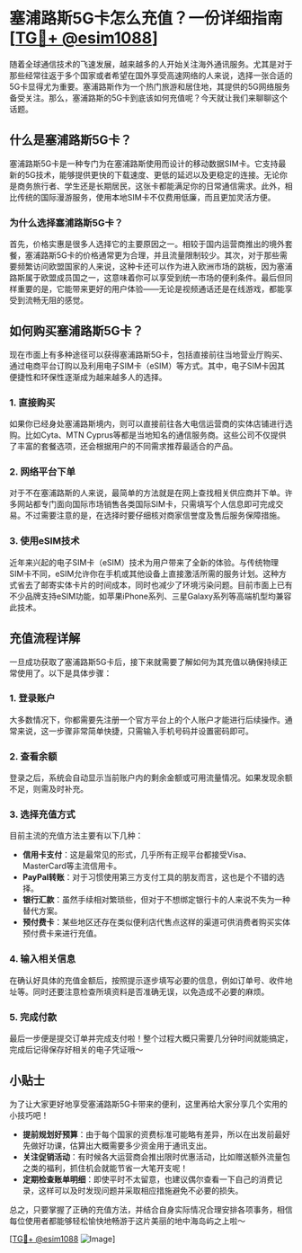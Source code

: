 # 塞浦路斯5G卡怎么充值？一份详细指南[[TG💪+ @esim1088](https://t.me/s/esim1088)]

随着全球通信技术的飞速发展，越来越多的人开始关注海外通讯服务。尤其是对于那些经常往返于多个国家或者希望在国外享受高速网络的人来说，选择一张合适的5G卡显得尤为重要。塞浦路斯作为一个热门旅游和居住地，其提供的5G网络服务备受关注。那么，塞浦路斯的5G卡到底该如何充值呢？今天就让我们来聊聊这个话题。

## 什么是塞浦路斯5G卡？

塞浦路斯5G卡是一种专门为在塞浦路斯使用而设计的移动数据SIM卡。它支持最新的5G技术，能够提供更快的下载速度、更低的延迟以及更稳定的连接。无论你是商务旅行者、学生还是长期居民，这张卡都能满足你的日常通信需求。此外，相比传统的国际漫游服务，使用本地SIM卡不仅费用低廉，而且更加灵活方便。

### 为什么选择塞浦路斯5G卡？

首先，价格实惠是很多人选择它的主要原因之一。相较于国内运营商推出的境外套餐，塞浦路斯5G卡的价格通常更为合理，并且流量限制较少。其次，对于那些需要频繁访问欧盟国家的人来说，这种卡还可以作为进入欧洲市场的跳板，因为塞浦路斯属于欧盟成员国之一，这意味着你可以享受到统一市场的便利条件。最后但同样重要的是，它能带来更好的用户体验——无论是视频通话还是在线游戏，都能享受到流畅无阻的感觉。

## 如何购买塞浦路斯5G卡？

现在市面上有多种途径可以获得塞浦路斯5G卡，包括直接前往当地营业厅购买、通过电商平台订购以及利用电子SIM卡（eSIM）等方式。其中，电子SIM卡因其便捷性和环保性逐渐成为越来越多人的选择。

### 1. 直接购买
如果你已经身处塞浦路斯境内，则可以直接前往各大电信运营商的实体店铺进行选购。比如Cyta、MTN Cyprus等都是当地知名的通信服务商。这些公司不仅提供了丰富的套餐选项，还会根据用户的不同需求推荐最适合的产品。

### 2. 网络平台下单
对于不在塞浦路斯的人来说，最简单的方法就是在网上查找相关供应商并下单。许多网站都专门面向国际市场销售各类国际SIM卡，只需填写个人信息即可完成交易。不过需要注意的是，在选择时要仔细核对商家信誉度及售后服务保障措施。

### 3. 使用eSIM技术
近年来兴起的电子SIM卡（eSIM）技术为用户带来了全新的体验。与传统物理SIM卡不同，eSIM允许你在手机或其他设备上直接激活所需的服务计划。这种方式省去了邮寄实体卡片的时间成本，同时也减少了环境污染问题。目前市面上已有不少品牌支持eSIM功能，如苹果iPhone系列、三星Galaxy系列等高端机型均兼容此技术。

## 充值流程详解

一旦成功获取了塞浦路斯5G卡后，接下来就需要了解如何为其充值以确保持续正常使用了。以下是具体步骤：

### 1. 登录账户
大多数情况下，你都需要先注册一个官方平台上的个人账户才能进行后续操作。通常来说，这一步骤非常简单快捷，只需输入手机号码并设置密码即可。

### 2. 查看余额
登录之后，系统会自动显示当前账户内的剩余金额或可用流量情况。如果发现余额不足，则需及时补充。

### 3. 选择充值方式
目前主流的充值方法主要有以下几种：
   - **信用卡支付**：这是最常见的形式，几乎所有正规平台都接受Visa、MasterCard等主流信用卡。
   - **PayPal转账**：对于习惯使用第三方支付工具的朋友而言，这也是个不错的选择。
   - **银行汇款**：虽然手续相对繁琐些，但对于不想绑定银行卡的人来说不失为一种替代方案。
   - **预付费卡**：某些地区还存在类似便利店代售点这样的渠道可供消费者购买实体预付费卡来进行充值。

### 4. 输入相关信息
在确认好具体的充值金额后，按照提示逐步填写必要的信息，例如订单号、收件地址等。同时还要注意检查所填资料是否准确无误，以免造成不必要的麻烦。

### 5. 完成付款
最后一步便是提交订单并完成支付啦！整个过程大概只需要几分钟时间就能搞定，完成后记得保存好相关的电子凭证哦～

## 小贴士

为了让大家更好地享受塞浦路斯5G卡带来的便利，这里再给大家分享几个实用的小技巧吧！

- **提前规划好预算**：由于每个国家的资费标准可能略有差异，所以在出发前最好先做好功课，估算出大概需要多少资金用于通讯支出。
- **关注促销活动**：有时候各大运营商会推出限时优惠活动，比如赠送额外流量包之类的福利，抓住机会就能节省一大笔开支呢！
- **定期检查账单明细**：即使平时不太留意，也建议偶尔查看一下自己的消费记录，这样可以及时发现问题并采取相应措施避免不必要的损失。

总之，只要掌握了正确的充值方法，并结合自身实际情况合理安排各项事务，相信每位使用者都能够轻松愉快地畅游于这片美丽的地中海岛屿之上啦～

[[TG💪+ @esim1088](https://t.me/s/esim1088) ![Image](https://i.postimg.cc/4NQfJmqS/Snipaste-2025-05-13-00-14-12.png)]